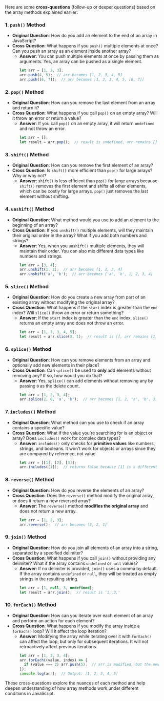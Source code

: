Here are some **cross-questions** (follow-up or deeper questions) based on the array methods explained earlier:

### 1. **`push()` Method**
   - **Original Question**: How do you add an element to the end of an array in JavaScript?
   - **Cross Question**: What happens if you `push()` multiple elements at once? Can you push an array as an element inside another array?
     - **Answer**: You can push multiple elements at once by passing them as arguments. Yes, an array can be pushed as a single element.
       ```javascript
       let arr = [1, 2, 3];
       arr.push(4, 5);  // arr becomes [1, 2, 3, 4, 5]
       arr.push([6, 7]);  // arr becomes [1, 2, 3, 4, 5, [6, 7]]
       ```

### 2. **`pop()` Method**
   - **Original Question**: How can you remove the last element from an array and return it?
   - **Cross Question**: What happens if you call `pop()` on an empty array? Will it throw an error or return a value?
     - **Answer**: If you call `pop()` on an empty array, it will return `undefined` and not throw an error.
       ```javascript
       let arr = [];
       let result = arr.pop();  // result is undefined, arr remains []
       ```

### 3. **`shift()` Method**
   - **Original Question**: How can you remove the first element of an array?
   - **Cross Question**: Is `shift()` more efficient than `pop()` for large arrays? Why or why not?
     - **Answer**: `shift()` is less efficient than `pop()` for large arrays because `shift()` removes the first element and shifts all other elements, which can be costly for large arrays. `pop()` just removes the last element without shifting.

### 4. **`unshift()` Method**
   - **Original Question**: What method would you use to add an element to the beginning of an array?
   - **Cross Question**: If you `unshift()` multiple elements, will they maintain their original order in the array? What if you add both numbers and strings?
     - **Answer**: Yes, when you `unshift()` multiple elements, they will maintain their order. You can also mix different data types like numbers and strings.
       ```javascript
       let arr = [3, 4];
       arr.unshift(1, 2);  // arr becomes [1, 2, 3, 4]
       arr.unshift('a', 'b');  // arr becomes ['a', 'b', 1, 2, 3, 4]
       ```

### 5. **`slice()` Method**
   - **Original Question**: How do you create a new array from part of an existing array without modifying the original array?
   - **Cross Question**: What happens if the `start` index is greater than the `end` index? Will `slice()` throw an error or return something?
     - **Answer**: If the `start` index is greater than the `end` index, `slice()` returns an empty array and does not throw an error.
       ```javascript
       let arr = [1, 2, 3, 4, 5];
       let result = arr.slice(3, 1);  // result is [], arr remains [1, 2, 3, 4, 5]
       ```

### 6. **`splice()` Method**
   - **Original Question**: How can you remove elements from an array and optionally add new elements in their place?
   - **Cross Question**: Can `splice()` be used to **only** add elements without removing any? If so, how would you do that?
     - **Answer**: Yes, `splice()` can add elements without removing any by passing `0` as the delete count.
       ```javascript
       let arr = [1, 2, 3, 4];
       arr.splice(2, 0, 'a', 'b');  // arr becomes [1, 2, 'a', 'b', 3, 4]
       ```

### 7. **`includes()` Method**
   - **Original Question**: What method can you use to check if an array contains a specific value?
   - **Cross Question**: What if the value you're searching for is an object or array? Does `includes()` work for complex data types?
     - **Answer**: `includes()` only checks for **primitive values** like numbers, strings, and booleans. It won't work for objects or arrays since they are compared by reference, not value.
       ```javascript
       let arr = [[1], [2], [3]];
       arr.includes([1]);  // returns false because [1] is a different reference than the [1] in the array
       ```

### 8. **`reverse()` Method**
   - **Original Question**: How do you reverse the elements of an array?
   - **Cross Question**: Does the `reverse()` method modify the original array, or does it return a new reversed array?
     - **Answer**: The `reverse()` method **modifies the original array** and does not return a new array.
       ```javascript
       let arr = [1, 2, 3];
       arr.reverse();  // arr becomes [3, 2, 1]
       ```

### 9. **`join()` Method**
   - **Original Question**: How do you join all elements of an array into a string, separated by a specified delimiter?
   - **Cross Question**: What happens if you call `join()` without providing any delimiter? What if the array contains `undefined` or `null` values?
     - **Answer**: If no delimiter is provided, `join()` uses a comma by default. If the array contains `undefined` or `null`, they will be treated as empty strings in the resulting string.
       ```javascript
       let arr = [1, null, 3, undefined];
       let result = arr.join();  // result is '1,,3,'
       ```

### 10. **`forEach()` Method**
   - **Original Question**: How can you iterate over each element of an array and perform an action for each element?
   - **Cross Question**: What happens if you modify the array inside a `forEach()` loop? Will it affect the loop iteration?
     - **Answer**: Modifying the array while iterating over it with `forEach()` can affect the loop, but only for subsequent iterations. It will not retroactively affect previous iterations.
       ```javascript
       let arr = [1, 2, 3, 4];
       arr.forEach((value, index) => {
         if (value === 2) arr.push(5);  // arr is modified, but the new element won't be processed in this loop
       });
       console.log(arr);  // Output: [1, 2, 3, 4, 5]
       ```

These cross-questions explore the nuances of each method and help deepen understanding of how array methods work under different conditions in JavaScript.